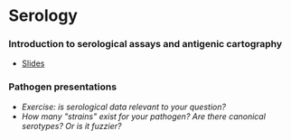 # Serology

### Introduction to serological assays and antigenic cartography

 * [Slides](slides.html)

### Pathogen presentations

 * *Exercise: is serological data relevant to your question?*
 * *How many "strains" exist for your pathogen? Are there canonical serotypes? Or is it fuzzier?*
